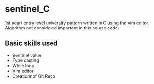 # sentinel_C
1st year/ entry level university pattern written in C using the vim editor. Algorithm not considered important in this source code.

## Basic skills used

- Sentinel value
- Type casting
- While loop
- Vim editor
- Creationnof Git Repo
